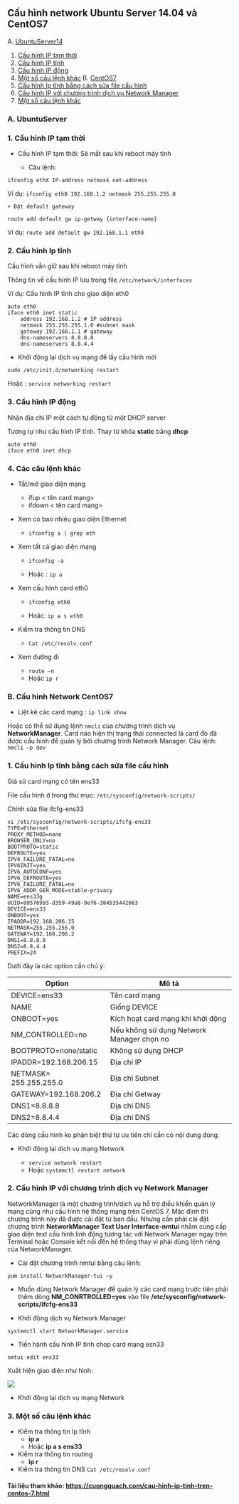 ## Cấu hình network Ubuntu Server 14.04 và CentOS7

A. [UbuntuServer14](#Ubuntu)
1. [Cấu hình IP tạm thời](#iptamthoi)
2. [Cấu hình IP tĩnh](#iptinh)
3. [Cấu hình IP động](#ipdong)
4. [Một số câu lệnh khác](#caulenhkhac)
B. [CentOS7](#centos7)
1. [Cấu hình Ip tĩnh bằng cách sửa file cấu hình](#suafilecauhinh)
2. [Cấu hình IP với chương trình dịch vụ Network Manager](nmtui)
3. [Một số câu lệnh khác](#caulenhkhac1)
<a name="Ubuntu"></a>
### A. UbuntuServer 

<a name="iptamthoi"></a>
### 1. Cấu hình IP tạm thời
- Cấu hình IP tạm thời: Sẽ mất sau khi reboot máy tính

	+ Câu lệnh: 
```
ifconfig ethX IP-address netmask net-address
```
Ví dụ: `ifconfig eth0 192.168.1.2 netmask 255.255.255.0`
	
	+ Đặt default gateway
```
route add default gw ip-getway {interface-name}
```
Ví dụ: `route add default gw 192.168.1.1 eth0`

<a name="iptinh"></a>
### 2. Cấu hình Ip tĩnh 
Cấu hình vẫn giữ sau khi reboot máy tính

Thông tin về cấu hình IP lưu trong file `/etc/network/interfaces`

Ví dụ: Cấu hình IP tĩnh cho giao diện eth0
```
auto eth0
iface eth0 inet static
	address 192.168.1.2 # IP address
	netmask 255.255.255.1.0 #subnet mask
	gateway 192.168.1.1 # gateway 
	dns-nameservers 8.8.8.8
	dns-nameservers 8.8.4.4
```
- Khởi động lại dịch vụ mạng để lấy cấu hình mới

```sudo /etc/init.d/networking restart```

Hoặc : ```service networking restart```

<a name="ipdong"></a>
### 3. Cấu hình IP động
Nhận địa chỉ IP một cách tự động từ một DHCP server

Tương tự như cấu hình IP tĩnh. Thay từ khóa **static** bằng **dhcp**
```
auto eth0
iface eth0 inet dhcp
```

<a name="caulenhkhac"></a>
### 4. Các câu lệnh khác
- Tắt/mở giao diện mạng
	+ ifup < tên card mạng>
	+ ifdown < tên card mang>
- Xem có bao nhiêu giao diện Ethernet

	+ `ifconfig ­a | grep eth`

- Xem tất cả giao diện mạng

	+ `ifconfig -a`

	+ Hoặc : `ip a`

- Xem cấu hình card eth0

	+ `ifconfig eth0`

	+ Hoặc: `ip a s eth0`

- Kiểm tra thông tin DNS

	+ `Cat /etc/resolv.conf`

- Xem đường đi 

	+ `route –n` 
	+ Hoặc `ip r`

<a name="centos7"></a>
### B. Cấu hình Network CentOS7

- Liệt kê các card mạng : 
`ip link show`

Hoặc có thể sử dụng lệnh `nmcli` của chương trình dịch vụ **NetworkManager**. Card nào hiện thị trạng thái connected là card đó đã được cấu hình để quản lý bởi chương trình Network Manager.
Câu lệnh: `nmcli –p dev`

<a name="suafilecauhinh"></a>
### 1. Cấu hình Ip tĩnh bằng cách sửa file cấu hình

Giả sử card mạng có tên ens33

File cấu hình ở trong thư mục: `/etc/sysconfig/network-scripts/`

Chỉnh sửa file ifcfg-ens33 

```
vi /etc/sysconfig/network-scripts/ifcfg-ens33 
TYPE=Ethernet
PROXY_METHOD=none
BROWSER_ONLY=no
BOOTPROTO=static
DEFROUTE=yes
IPV4_FAILURE_FATAL=no
IPV6INIT=yes
IPV6_AUTOCONF=yes
IPV6_DEFROUTE=yes
IPV6_FAILURE_FATAL=no
IPV6_ADDR_GEN_MODE=stable-privacy
NAME=ens33g
UUID=99576993-d359-49a8-9ef6-384535442663
DEVICE=ens33
ONBOOT=yes
IPADDR=192.168.206.15
NETMASK=255.255.255.0
GATEWAY=192.168.206.2
DNS1=8.8.8.8
DNS2=8.8.4.4
PREFIX=24
```

Dưới đây là các option cần chú ý:

|Option|Mô tả|
|---|---|
|DEVICE=ens33|Tên card mạng|
|NAME|Giống DEVICE|
|ONBOOT=yes|Kích hoạt card mạng khi khởi động|
|NM_CONTROLLED=no|Nếu không sử dụng Network Manager chọn no|
|BOOTPROTO=none/static|Không sử dụng DHCP|
|IPADDR=192.168.206.15|Địa chỉ IP|
|NETMASK= 255.255.255.0|Địa chỉ Subnet|
|GATEWAY=192.168.206.2|Địa chỉ Getway|
|DNS1=8.8.8.8|Địa chỉ DNS|
|DNS2=8.8.4.4|Địa chỉ DNS|

Các dòng cấu hình ko phân biệt thứ tự ưu tiên chỉ cần có nội dung đúng. 

- Khởi động lại dịch vụ mạng Network 

	+ `service network restart`
	+ Hoặc  `systemctl restart network`

<a name="nmtui"></a>
### 2. Cấu hình IP với chương trình dịch vụ Network Manager

NetworkManager là một chương trình/dịch vụ hỗ trợ điều khiển quản lý mạng cũng như cấu hình hệ thống mạng trên CentOS 7. Mặc định thì chương trình này đã được cài đặt từ ban đầu. Nhưng cần phải cài đặt chương trình **NetworkManager Text User Interface-nmtui** nhằm cung cấp giao diện text cấu hình linh động tương tác với Network Manager ngay trên Terminal hoặc Console kết nối đến hệ thống thay vì phải dùng lệnh riêng của NetworkManager.
- Cài đặt chương trình nmtui bằng câu lệnh:
```
yum install NetworkManager-tui –y
```
- Muốn dùng Network Manager để quản lý các card mạng trước tiên phải thêm dòng **NM_CONRTROLLED=yes** vào file **/etc/sysconfig/network-scripts/ifcfg-ens33**

- Khởi động dịch vụ Network Manager 

```
systemctl start NetworkManager.service 
```
- Tiến hành cấu hình IP tĩnh chop card mạng esn33
```
nmtui edit ens33 
```
Xuất hiện giao diện như hình:

<img src="image/1.png">

- Khởi động lại dịch vụ mạng Network 

<a name="caulenhkhac1"></a>
### 3. Một số câu lệnh khác
- Kiểm tra thông tin Ip tĩnh 
	+ **ip a**
	+ Hoặc **ip a s ens33**
- Kiểm tra thông tin routing 
	+ **ip r**
- Kiểm tra thông tin DNS
	`Cat /etc/resolv.conf`


#### Tài liệu tham khảo: https://cuongquach.com/cau-hinh-ip-tinh-tren-centos-7.html
